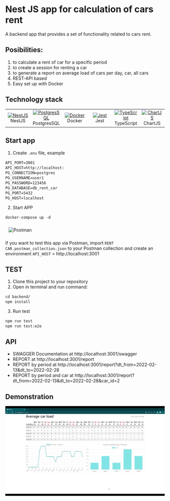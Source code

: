 # Nest JS app for calculation of cars rent
A backend app that provides a set of functionality related to cars rent.
## Posibilities:
1) to calculate a rent of car for a specific period
2) to create a session for renting a car
3) to generate a report on average load of cars per day, car, all cars
4) REST-API based
5) Easy set up with Docker 

## Technology stack
<table width="100%">
  <tr>
    <td align="center" valign="middle" width="16%">
      <a href="https://nestjs.com/">
        <img height="50" alt="NestJS" src="https://hsto.org/getpro/habr/post_images/d11/98b/ac8/d1198bac8e4ced0d89d5e5983061f418.png"/>
      </a>
      <br />
      NestJS
    </td>
    <td align="center" valign="middle" width="16%">
      <a href="https://www.postgresql.org/">
      <img height="50" alt="PostgresSQL" src="https://upload.wikimedia.org/wikipedia/commons/thumb/2/29/Postgresql_elephant.svg/640px-Postgresql_elephant.svg.png"/>
      </a>
      <br />
      PostgresSQL
    </td>
    <td align="center" valign="middle" width="16%">
      <a href="https://www.docker.com/">
      <img height="50" alt="Docker" src="https://d1.awsstatic.com/acs/characters/Logos/Docker-Logo_Horizontel_279x131.b8a5c41e56b77706656d61080f6a0217a3ba356d.png"/>
      </a>
      <br />
      Docker
    </td>
    <td align="center" valign="middle" width="16%">
      <a href="https://jestjs.io/ru/">
      <img height="50" alt="Jest" src="https://jestjs.io/ru/img/opengraph.png"/>
      </a>
      <br />
      Jest
    </td>
    <td align="center" valign="middle" width="16%">
      <a href="https://www.typescriptlang.org/">
      <img height="50" alt="TypeScript" src="https://cdn.coursehunter.net/category/typescript.png"/>
      </a>
      <br />
      TypeScript
    </td>
    <td align="center" valign="middle" width="16%">
      <a href="https://www.chartjs.org/">
      <img height="50" alt="ChartJS" src="https://www.chartjs.org/img/chartjs-logo.svg"/>
      </a>
      <br />
      ChartJS
    </td>
  </tr>
</table>

## Start app
1) Create `.env` file, example
```dotenv
API_PORT=3001
API_HOST=http://localhost:
PG_CONNECTION=postgres
PG_USERNAME=user1
PG_PASSWORD=123456
PG_DATABASE=db_rent_car
PG_PORT=5432
PG_HOST=localhost
```
2) Start APP
```shell
docker-compose up -d
```
<div style="padding: 10px">
  <img height="80" alt="Postman" src="https://www.itsdelta.ru/upload/iblock/d41/d4164c9d28b9e2c11e347b5e477ab831.png"/>
</div>

If you want to test this app via Postman, import `RENT CAR.postman_collection.json` to your Postman collection and create an environment `API_HOST` = http://localhost:3001

## TEST
1) Clone this project to your repository
2) Open in terminal and run command:
```
cd backend/
npm install
```
3) Run test
```
npm run test
npm run test:e2e
```

## API
- SWAGGER Documentation at http://localhost:3001/swagger
- REPORT at http://localhost:3001/report
- REPORT by period at http://localhost:3001/report?dt_from=2022-02-13&dt_to=2022-02-28
- REPORT by period and car at http://localhost:3001/report?dt_from=2022-02-13&dt_to=2022-02-28&car_id=2

## Demonstration
![gif](https://github.com/dmogilevtsev/nestjs-rent-car/blob/master/Rent%20Car.gif)
